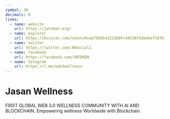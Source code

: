 ```yaml
---
symbol: JW
decimals: 8
links:
  - name: website
    url: https://jwtoken.org/
  - name: explorer
    url: https://bscscan.com/token/0xab785054251db0fc44538f5deebe7507b748b692
  - name: twitter
    url: https://twitter.com/JWSocial1
  - name: facebook
    url: https://facebook.com/JWTOKEN
  - name: telegram
    url: https://t.me/web3wellness
---
```


# Jasan Wellness

FIRST GLOBAL WEB 3.0 WELLNESS COMMUNITY WITH AI AND BLOCKCHAIN. Empowering wellness Worldwide with Blockchain.
